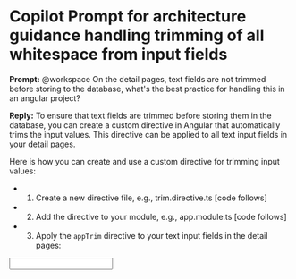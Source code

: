 # Copilot Prompt for architecture guidance handling trimming of all whitespace from input fields

**Prompt:**
@workspace On the detail pages, text fields are not trimmed before storing to the database, what's the best practice for handling this in an angular project?

**Reply:**
To ensure that text fields are trimmed before storing them in the database, you can create a custom directive in Angular that automatically trims the input values. This directive can be applied to all text input fields in your detail pages.

Here is how you can create and use a custom directive for trimming input values:

 - 1. Create a new directive file, e.g., trim.directive.ts [code follows]
- 2. Add the directive to your module, e.g., app.module.ts [code follows]
- 3. Apply the `appTrim` directive to your text input fields in the detail pages: 
<input id="team" pInputText formControlName="team" maxlength="50" appTrim />